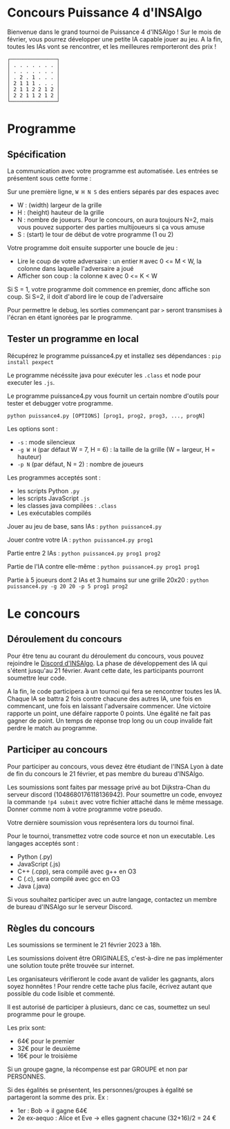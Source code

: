 # Concours Puissance 4 d'INSAlgo

Bienvenue dans le grand tournoi de Puissance 4 d'INSAlgo ! Sur le mois de février, vous pourrez développer une petite IA capable jouer au jeu. A la fin, toutes les IAs vont se rencontrer, et les meilleures remporteront des prix !

```plaintext
┌───────────────┐
│ . . . . . . . │
│ . . . . . . . │
│ . 2 . 1 . . . │
│ 2 1 1 1 . . . │
│ 2 1 1 2 2 1 2 │
│ 2 2 1 1 2 1 2 │
└───────────────┘
```

# Programme

## Spécification

La communication avec votre programme est automatisée. Les entrées se présentent sous cette forme :

Sur une première ligne, `W H N S` des entiers séparés par des espaces avec
 - W : (width) largeur de la grille
 - H : (height) hauteur de la grille
 - N : nombre de joueurs. Pour le concours, on aura toujours N=2, mais vous pouvez supporter des parties multijoueurs si ça vous amuse
 - S : (start) le tour de début de votre programme (1 ou 2)

Votre programme doit ensuite supporter une boucle de jeu :
 - Lire le coup de votre adversaire : un entier `M` avec 0 <= M < W, la colonne dans laquelle l'adversaire a joué
 - Afficher son coup : la colonne `K` avec 0 <= K < W

 Si S = 1, votre programme doit commence en premier, donc affiche son coup. Si S=2, il doit d'abord lire le coup de l'adversaire

Pour permettre le debug, les sorties commençant par `>` seront transmises à l'écran en étant ignorées par le programme.

## Tester un programme en local

Récupérez le programme puissance4.py et installez ses dépendances : `pip install pexpect`

Le programme nécéssite java pour exécuter les `.class` et node pour executer les `.js`.

Le programme puissance4.py vous fournit un certain nombre d'outils pour tester et debugger votre programme.

`python puissance4.py [OPTIONS] [prog1, prog2, prog3, ..., progN]`

Les options sont :
  - `-s` : mode silencieux
  - `-g W H` (par défaut W = 7, H = 6) : la taille de la grille (W = largeur, H = hauteur)
  - `-p N` (par défaut, N = 2) : nombre de joueurs

Les programmes acceptés sont :
 - les scripts Python `.py`
 - les scripts JavaScript `.js`
 - les classes java compilées : `.class`
 - Les exécutables compilés

Jouer au jeu de base, sans IAs :
`python puissance4.py`

Jouer contre votre IA :
`python puissance4.py prog1`

Partie entre 2 IAs :
`python puissance4.py prog1 prog2`

Partie de l'IA contre elle-même :
`python puissance4.py prog1 prog1`

Partie à 5 joueurs dont 2 IAs et 3 humains sur une grille 20x20 :
`python puissance4.py -g 20 20 -p 5 prog1 prog2`

# Le concours

## Déroulement du concours

Pour être tenu au courant du déroulement du concours, vous pouvez rejoindre le [Discord d'INSAlgo](https://discord.gg/fGTkMQetSC). La phase de développement des IA qui s'étent jusqu'au 21 février. Avant cette date, les participants pourront soumettre leur code.

A la fin, le code participera à un tournoi qui fera se rencontrer toutes les IA. Chaque IA se battra 2 fois contre chacune des autres IA, une fois en commencant, une fois en laissant l'adversaire commencer. Une victoire rapporte un point, une défaire rapporte 0 points. Une égalité ne fait pas gagner de point. Un temps de réponse trop long ou un coup invalide fait perdre le match au programme.

## Participer au concours

Pour participer au concours, vous devez être étudiant de l'INSA Lyon à date de fin du concours le 21 février, et pas membre du bureau d'INSAlgo.

Les soumissions sont faites par message privé au bot Dijkstra-Chan du serveur discord (1048680176118136942).
Pour soumettre un code, envoyez la commande `!p4 submit` avec votre fichier attaché dans le même message.
Donner comme nom à votre programme votre pseudo.

Votre dernière soumission vous représentera lors du tournoi final.

Pour le tournoi, transmettez votre code source et non un executable.
Les langages acceptés sont :
 - Python (.py)
 - JavaScript (.js)
 - C++ (.cpp), sera compilé avec g++ en O3
 - C (.c), sera compilé avec gcc en O3
 - Java (.java)

Si vous souhaitez participer avec un autre langage, contactez un membre de bureau d'INSAlgo sur le serveur Discord.

## Règles du concours

Les soumissions se terminent le 21 février 2023 à 18h.

Les soumissions doivent être ORIGINALES, c'est-à-dire ne pas implémenter une solution toute prête trouvée sur internet.

Les organisateurs vérifieront le code avant de valider les gagnants, alors soyez honnêtes ! Pour rendre cette tache plus facile, écrivez autant que possible du code lisible et commenté.

Il est autorisé de participer à plusieurs, danc ce cas, soumettez un seul programme pour le groupe.

Les prix sont:
 - 64€ pour le premier
 - 32€ pour le deuxième
 - 16€ pour le troisième

Si un groupe gagne, la récompense est par GROUPE et non par PERSONNES.

Si des égalités se présentent, les personnes/groupes à égalité se partageront la somme des prix.
Ex :
  - 1er : Bob -> il gagne 64€
  - 2e ex-aequo : Alice et Eve -> elles gagnent chacune (32+16)/2 = 24 €
